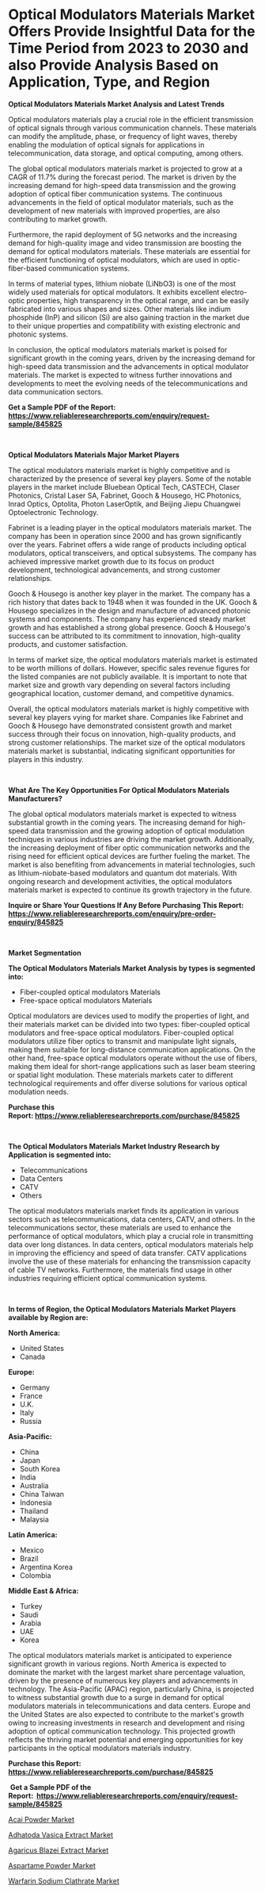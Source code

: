 <p><h1>Optical Modulators Materials Market Offers Provide Insightful Data for the Time Period from 2023 to 2030 and also Provide Analysis Based on Application, Type, and Region</h1></p><p><strong>Optical Modulators Materials Market Analysis and Latest Trends</strong></p>
<p><p>Optical modulators materials play a crucial role in the efficient transmission of optical signals through various communication channels. These materials can modify the amplitude, phase, or frequency of light waves, thereby enabling the modulation of optical signals for applications in telecommunication, data storage, and optical computing, among others.</p><p>The global optical modulators materials market is projected to grow at a CAGR of 11.7% during the forecast period. The market is driven by the increasing demand for high-speed data transmission and the growing adoption of optical fiber communication systems. The continuous advancements in the field of optical modulator materials, such as the development of new materials with improved properties, are also contributing to market growth.</p><p>Furthermore, the rapid deployment of 5G networks and the increasing demand for high-quality image and video transmission are boosting the demand for optical modulators materials. These materials are essential for the efficient functioning of optical modulators, which are used in optic-fiber-based communication systems.</p><p>In terms of material types, lithium niobate (LiNbO3) is one of the most widely used materials for optical modulators. It exhibits excellent electro-optic properties, high transparency in the optical range, and can be easily fabricated into various shapes and sizes. Other materials like indium phosphide (InP) and silicon (Si) are also gaining traction in the market due to their unique properties and compatibility with existing electronic and photonic systems.</p><p>In conclusion, the optical modulators materials market is poised for significant growth in the coming years, driven by the increasing demand for high-speed data transmission and the advancements in optical modulator materials. The market is expected to witness further innovations and developments to meet the evolving needs of the telecommunications and data communication sectors.</p></p>
<p><strong>Get a Sample PDF of the Report:&nbsp; <a href="https://www.reliableresearchreports.com/enquiry/request-sample/845825">https://www.reliableresearchreports.com/enquiry/request-sample/845825</a></strong></p>
<p>&nbsp;</p>
<p><strong>Optical Modulators Materials Major Market Players</strong></p>
<p><p>The optical modulators materials market is highly competitive and is characterized by the presence of several key players. Some of the notable players in the market include Bluebean Optical Tech, CASTECH, Claser Photonics, Cristal Laser SA, Fabrinet, Gooch & Housego, HC Photonics, Inrad Optics, Optolita, Photon LaserOptik, and Beijing Jiepu Chuangwei Optoelectronic Technology. </p><p>Fabrinet is a leading player in the optical modulators materials market. The company has been in operation since 2000 and has grown significantly over the years. Fabrinet offers a wide range of products including optical modulators, optical transceivers, and optical subsystems. The company has achieved impressive market growth due to its focus on product development, technological advancements, and strong customer relationships. </p><p>Gooch & Housego is another key player in the market. The company has a rich history that dates back to 1948 when it was founded in the UK. Gooch & Housego specializes in the design and manufacture of advanced photonic systems and components. The company has experienced steady market growth and has established a strong global presence. Gooch & Housego's success can be attributed to its commitment to innovation, high-quality products, and customer satisfaction. </p><p>In terms of market size, the optical modulators materials market is estimated to be worth millions of dollars. However, specific sales revenue figures for the listed companies are not publicly available. It is important to note that market size and growth vary depending on several factors including geographical location, customer demand, and competitive dynamics. </p><p>Overall, the optical modulators materials market is highly competitive with several key players vying for market share. Companies like Fabrinet and Gooch & Housego have demonstrated consistent growth and market success through their focus on innovation, high-quality products, and strong customer relationships. The market size of the optical modulators materials market is substantial, indicating significant opportunities for players in this industry.</p></p>
<p>&nbsp;</p>
<p><strong>What Are The Key Opportunities For Optical Modulators Materials Manufacturers?</strong></p>
<p><p>The global optical modulators materials market is expected to witness substantial growth in the coming years. The increasing demand for high-speed data transmission and the growing adoption of optical modulation techniques in various industries are driving the market growth. Additionally, the increasing deployment of fiber optic communication networks and the rising need for efficient optical devices are further fueling the market. The market is also benefiting from advancements in material technologies, such as lithium-niobate-based modulators and quantum dot materials. With ongoing research and development activities, the optical modulators materials market is expected to continue its growth trajectory in the future.</p></p>
<p><strong>Inquire or Share Your Questions If Any Before Purchasing This Report: <a href="https://www.reliableresearchreports.com/enquiry/pre-order-enquiry/845825">https://www.reliableresearchreports.com/enquiry/pre-order-enquiry/845825</a></strong></p>
<p>&nbsp;</p>
<p><strong>Market Segmentation</strong></p>
<p><strong>The Optical Modulators Materials Market Analysis by types is segmented into:</strong></p>
<p><ul><li>Fiber-coupled optical modulators Materials</li><li>Free-space optical modulators Materials</li></ul></p>
<p><p>Optical modulators are devices used to modify the properties of light, and their materials market can be divided into two types: fiber-coupled optical modulators and free-space optical modulators. Fiber-coupled optical modulators utilize fiber optics to transmit and manipulate light signals, making them suitable for long-distance communication applications. On the other hand, free-space optical modulators operate without the use of fibers, making them ideal for short-range applications such as laser beam steering or spatial light modulation. These materials markets cater to different technological requirements and offer diverse solutions for various optical modulation needs.</p></p>
<p><strong>Purchase this Report:&nbsp;<a href="https://www.reliableresearchreports.com/purchase/845825">https://www.reliableresearchreports.com/purchase/845825</a></strong></p>
<p>&nbsp;</p>
<p><strong>The Optical Modulators Materials Market Industry Research by Application is segmented into:</strong></p>
<p><ul><li>Telecommunications</li><li>Data Centers</li><li>CATV</li><li>Others</li></ul></p>
<p><p>The optical modulators materials market finds its application in various sectors such as telecommunications, data centers, CATV, and others. In the telecommunications sector, these materials are used to enhance the performance of optical modulators, which play a crucial role in transmitting data over long distances. In data centers, optical modulators materials help in improving the efficiency and speed of data transfer. CATV applications involve the use of these materials for enhancing the transmission capacity of cable TV networks. Furthermore, the materials find usage in other industries requiring efficient optical communication systems.</p></p>
<p>&nbsp;</p>
<p><strong>In terms of Region, the Optical Modulators Materials Market Players available by Region are:</strong></p>
<p>
    <p> <strong> North America: </strong>
        <ul>
            <li>United States</li>
            <li>Canada</li>
        </ul>
        </p> 
    <p> <strong> Europe: </strong>
        <ul>
            <li>Germany</li>
            <li>France</li>
            <li>U.K.</li>
            <li>Italy</li>
            <li>Russia</li>
        </ul>
        </p> 
    <p> <strong> Asia-Pacific: </strong>
        <ul>
            <li>China</li>
            <li>Japan</li>
            <li>South Korea</li>
            <li>India</li>
            <li>Australia</li>
            <li>China Taiwan</li>
            <li>Indonesia</li>
            <li>Thailand</li>
            <li>Malaysia</li>
        </ul>
        </p> 
    <p> <strong> Latin America: </strong>
        <ul>
            <li>Mexico</li>
            <li>Brazil</li>
            <li>Argentina Korea</li>
            <li>Colombia</li>
        </ul>
        </p> 
    <p> <strong> Middle East & Africa: </strong>
        <ul>
            <li>Turkey</li>
            <li>Saudi</li>
            <li>Arabia</li>
            <li>UAE</li>
            <li>Korea</li>
        </ul>
    </p>
    </p>
<p><p>The optical modulators materials market is anticipated to experience significant growth in various regions. North America is expected to dominate the market with the largest market share percentage valuation, driven by the presence of numerous key players and advancements in technology. The Asia-Pacific (APAC) region, particularly China, is projected to witness substantial growth due to a surge in demand for optical modulators materials in telecommunications and data centers. Europe and the United States are also expected to contribute to the market's growth owing to increasing investments in research and development and rising adoption of optical communication technology. This projected growth reflects the thriving market potential and emerging opportunities for key participants in the optical modulators materials industry.</p></p>
<p><strong>Purchase this Report: <a href="https://www.reliableresearchreports.com/purchase/845825">https://www.reliableresearchreports.com/purchase/845825</a></strong></p>
<p>&nbsp;<strong>Get a Sample PDF of the Report:&nbsp;&nbsp;<a href="https://www.reliableresearchreports.com/enquiry/request-sample/845825">https://www.reliableresearchreports.com/enquiry/request-sample/845825</a></strong></p>
<p><strong></strong></p>
<p><p><a href="https://github.com/rahu1501/Market-Research-Report-List-1/blob/main/acai-powder-market.md">Acai Powder Market</a></p><p><a href="https://github.com/rahu1502/Market-Research-Report-List-1/blob/main/adhatoda-vasica-extract-market.md">Adhatoda Vasica Extract Market</a></p><p><a href="https://github.com/rahu1505/Market-Research-Report-List-1/blob/main/agaricus-blazei-extract-market.md">Agaricus Blazei Extract Market</a></p><p><a href="https://github.com/rahu1506/Market-Research-Report-List-1/blob/main/aspartame-powder-market.md">Aspartame Powder Market</a></p><p><a href="https://github.com/rahu1503/Market-Research-Report-List-1/blob/main/warfarin-sodium-clathrate-market.md">Warfarin Sodium Clathrate Market</a></p></p>